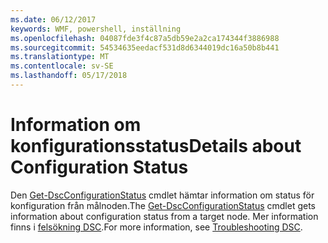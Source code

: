 ```yaml
---
ms.date: 06/12/2017
keywords: WMF, powershell, inställning
ms.openlocfilehash: 04087fde3f4c87a5db59e2a2ca174344f3886988
ms.sourcegitcommit: 54534635eedacf531d8d6344019dc16a50b8b441
ms.translationtype: MT
ms.contentlocale: sv-SE
ms.lasthandoff: 05/17/2018
---
```

# <a name="details-about-configuration-status"></a><span data-ttu-id="cbb06-102">Information om konfigurationsstatus</span><span class="sxs-lookup"><span data-stu-id="cbb06-102">Details about Configuration Status</span></span>

<span data-ttu-id="cbb06-103">Den [Get-DscConfigurationStatus](https://technet.microsoft.com/library/mt517868.aspx) cmdlet hämtar information om status för konfiguration från målnoden.</span><span class="sxs-lookup"><span data-stu-id="cbb06-103">The [Get-DscConfigurationStatus](https://technet.microsoft.com/library/mt517868.aspx) cmdlet gets information about configuration status from a target node.</span></span>
<span data-ttu-id="cbb06-104">Mer information finns i [felsökning DSC](https://msdn.microsoft.com/powershell/dsc/troubleshooting).</span><span class="sxs-lookup"><span data-stu-id="cbb06-104">For more information, see [Troubleshooting DSC](https://msdn.microsoft.com/powershell/dsc/troubleshooting).</span></span>
